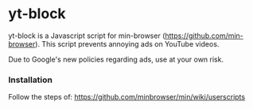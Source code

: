 # yt-block
yt-block is a Javascript script for min-browser (https://github.com/min-browser). This script prevents annoying ads on YouTube videos.

Due to Google's new policies regarding ads, use at your own risk.

### Installation
Follow the steps of:
https://github.com/minbrowser/min/wiki/userscripts

